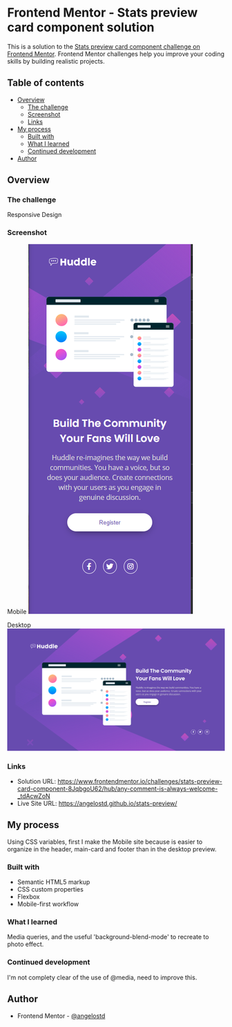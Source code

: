 # Frontend Mentor - Stats preview card component solution

This is a solution to the [Stats preview card component challenge on Frontend Mentor](https://www.frontendmentor.io/challenges/stats-preview-card-component-8JqbgoU62). Frontend Mentor challenges help you improve your coding skills by building realistic projects. 

## Table of contents

- [Overview](#overview)
  - [The challenge](#the-challenge)
  - [Screenshot](#screenshot)
  - [Links](#links)
- [My process](#my-process)
  - [Built with](#built-with)
  - [What I learned](#what-i-learned)
  - [Continued development](#continued-development)
- [Author](#author)

## Overview

### The challenge

Responsive Design

### Screenshot

Mobile 
![](./images/ss_mobile.png)

Desktop
![](./images/ss_desktop.png)

### Links

- Solution URL: https://www.frontendmentor.io/challenges/stats-preview-card-component-8JqbgoU62/hub/any-comment-is-always-welcome-_tdAcwZoN
- Live Site URL: https://angelostd.github.io/stats-preview/

## My process

  Using CSS variables, first I make the Mobile site because is easier to organize in the header, main-card and footer than in the desktop preview.

### Built with

- Semantic HTML5 markup
- CSS custom properties
- Flexbox
- Mobile-first workflow

### What I learned

Media queries, and the useful 'background-blend-mode' to recreate to photo effect.

### Continued development

I'm not complety clear of the use of @media, need to improve this.

## Author

- Frontend Mentor - [@angelostd](https://www.frontendmentor.io/profile/angelostd)
